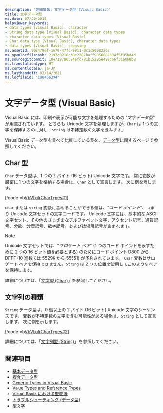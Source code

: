 ```yaml
---
description: '詳細情報: 文字データ型 (Visual Basic)'
title: 文字データ型
ms.date: 07/20/2015
helpviewer_keywords:
- data types [Visual Basic], character
- String data type [Visual Basic], character data types
- character data types [Visual Basic]
- Char data type [Visual Basic], character data types
- data types [Visual Basic], choosing
ms.assetid: 902479ef-1679-47fc-9911-0c1c5008226c
ms.openlocfilehash: 2197c0210cb0c2287baff9856889334f5f95bd4d
ms.sourcegitcommit: 10e719780594efc781b15295e499c66f316068b8
ms.translationtype: HT
ms.contentlocale: ja-JP
ms.lasthandoff: 02/14/2021
ms.locfileid: "100466394"
---
```

# <a name="character-data-types-visual-basic"></a>文字データ型 (Visual Basic)

Visual Basic には、印刷や表示が可能な文字を処理するための "*文字データ型*" が用意されています。 どちらも Unicode 文字を処理しますが、`Char` は 1 つの文字を保持するのに対し、`String` は不特定数の文字を含みます。  
  
 Visual Basic データ型を並べて比較している表を、[データ型](../../../language-reference/data-types/index.md)に関するページで参照してください。  
  
## <a name="char-type"></a>Char 型  

 `Char` データ型は、1 つの 2 バイト (16 ビット) Unicode 文字です。 常に変数が厳密に 1 つの文字を格納する場合は、`Char` として宣言します。 次に例を示します。  
  
 [!code-vb[VbVbalrCharTypes#1](~/samples/snippets/visualbasic/VS_Snippets_VBCSharp/vbvbalrchartypes/vb/module1.vb#1)]
  
 `Char` または `String` 変数に含めることができる値は、"*コード ポイント*"、つまり Unicode 文字セットの文字コードです。 Unicode 文字には、基本的な ASCII 文字セット、その他のさまざまなアルファベット文字、アクセント記号、通貨記号、分数、分音記号、数学記号、および技術用記号が含まれます。  
  
> [!NOTE]
> Unicode 文字セットでは、"*サロゲート ペア*" (1 つのコード ポイントを表すために 2 つの 16 ビット値を必要とする) のためにコード ポイント D800 から DFFF (10 進数では 55296 から 55551) が予約されています。 `Char` 変数はサロゲート ペアを保持できません。`String` は 2 つの位置を使用してこのようなペアを保持します。  
  
 詳細については、「[文字型 (Char)](../../../language-reference/data-types/char-data-type.md)」を参照してください。  
  
## <a name="string-type"></a>文字列の種類  

 `String` データ型は、0 個以上の 2 バイト (16 ビット) Unicode 文字のシーケンスです。 変数が不特定数の文字を含む可能性がある場合は、`String` として宣言します。 次に例を示します。  
  
 [!code-vb[VbVbalrCharTypes#2](~/samples/snippets/visualbasic/VS_Snippets_VBCSharp/vbvbalrchartypes/vb/module1.vb#2)]
  
 詳細については、「[文字列型 (String)](../../../language-reference/data-types/string-data-type.md)」を参照してください。  
  
## <a name="see-also"></a>関連項目

- [基本データ型](elementary-data-types.md)
- [複合データ型](composite-data-types.md)
- [Generic Types in Visual Basic](generic-types.md)
- [Value Types and Reference Types](value-types-and-reference-types.md)
- [Visual Basic における型変換](type-conversions.md)
- [トラブルシューティング (データ型)](troubleshooting-data-types.md)
- [型文字](type-characters.md)
